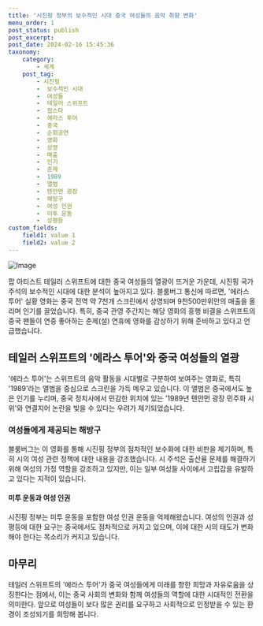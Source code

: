 ```yaml
---
title: '시진핑 정부의 보수적인 시대 중국 여성들의 음악 취향 변화'
menu_order: 1
post_status: publish
post_excerpt: 
post_date: 2024-02-16 15:45:36
taxonomy:
    category:
        - 세계
    post_tag:
        - 시진핑
        -  보수적인 시대
        -  여성들
        -  테일러 스위프트
        -  팝스타
        -  에라스 투어
        -  중국
        -  순회공연
        -  영화
        -  상영
        -  매출
        -  인기
        -  춘제
        -  1989
        -  앨범
        -  톈안먼 광장
        -  해방구
        -  여성 인권
        -  미투 운동
        -  성평등
custom_fields:
    field1: value 1
    field2: value 2
---
```


![Image](https://imgnews.pstatic.net/image/215/2024/02/10/A202402100053_1_20240210202201396.jpg?type=w647)

팝 아티스트 테일러 스위프트에 대한 중국 여성들의 열광이 뜨거운 가운데, 시진핑 국가주석의 보수적인 시대에 대한 분석이 높아지고 있다. 블룸버그 통신에 따르면, '에라스 투어' 실황 영화는 중국 전역 약 7천개 스크린에서 상영되며 9천500만위안의 매출을 올리며 인기를 끌었습니다. 특히, 중국 관영 주간지는 해당 영화의 흥행 비결을 스위프트의 중국 팬들이 연중 좋아하는 춘제(설) 연휴에 영화를 감상하기 위해 준비하고 있다고 언급했습니다.
## 테일러 스위프트의 '에라스 투어'와 중국 여성들의 열광
'에라스 투어'는 스위프트의 음악 활동을 시대별로 구분하여 보여주는 영화로, 특히 '1989'라는 앨범을 중심으로 스크린을 가득 메우고 있습니다. 이 앨범은 중국에서도 높은 인기를 누리며, 중국 정치사에서 민감한 위치에 있는 '1989년 톈안먼 광장 민주화 시위'와 연결지어 논란을 빚을 수 있다는 우려가 제기되었습니다.
### 여성들에게 제공되는 해방구
블룸버그는 이 영화를 통해 시진핑 정부의 점차적인 보수화에 대한 비판을 제기하며, 특히 시의 여성 관련 정책에 대한 내용을 강조했습니다. 시 주석은 출산율 문제를 해결하기 위해 여성의 가정 역할을 강조하고 있지만, 이는 일부 여성들 사이에서 고립감을 유발하고 있다는 지적이 있습니다.
#### 미투 운동과 여성 인권
시진핑 정부는 미투 운동을 포함한 여성 인권 운동을 억제해왔습니다. 여성의 인권과 성평등에 대한 요구는 중국에서도 점차적으로 커지고 있으며, 이에 대한 시의 태도가 변화해야 한다는 목소리가 커지고 있습니다.
## 마무리
테일러 스위프트의 '에라스 투어'가 중국 여성들에게 미래를 향한 희망과 자유로움을 상징한다는 점에서, 이는 중국 사회의 변화와 함께 여성들의 역할에 대한 시대적인 전환을 의미한다. 앞으로 여성들이 보다 많은 권리를 요구하고 사회적으로 인정받을 수 있는 환경이 조성되기를 희망해 봅니다.
